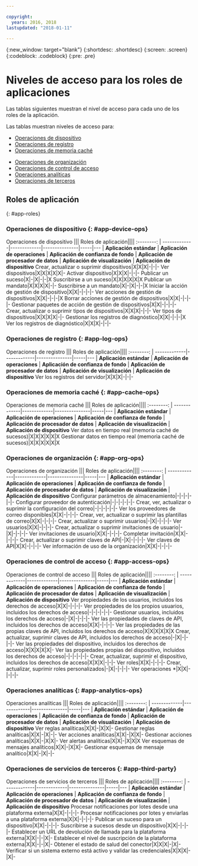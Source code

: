 ```yaml
---

copyright:
  years: 2016, 2018
lastupdated: "2018-01-11"

---
```


{:new_window: target="blank"}
{:shortdesc: .shortdesc}
{:screen: .screen}
{:codeblock: .codeblock}
{:pre: .pre}

# Niveles de acceso para los roles de aplicaciones

Las tablas siguientes muestran el nivel de acceso para cada uno de los roles de la aplicación.

Las tablas muestran niveles de acceso para:
- [Operaciones de dispositivo](#app-device-ops)
- [Operaciones de registro](#app-log-ops)
- [Operaciones de memoria caché](#app-cache-ops)
<!-- [Historian Operations](#app-historian) -->
- [Operaciones de organización](#app-org-ops)
- [Operaciones de control de acceso](#app-access-ops)
- [Operaciones analíticas](#app-analytics-ops)
- [Operaciones de terceros](#app-third-party)  
<!-- - [Risk Management Operations](#app-risk-mgt) -->

## Roles de aplicación
{: #app-roles}

### Operaciones de dispositivo {: #app-device-ops}

Operaciones de dispositivo ||| Roles de aplicación||||
:--------: | -------------|-------------|---------------|-----|---
           | **Aplicación estándar** | **Aplicación de operaciones** | **Aplicación de confianza de fondo** | **Aplicación de procesador de datos** | **Aplicación de visualización** | **Aplicación de dispositivo**
Crear, actualizar o suprimir dispositivos|X|X|X|-|-|-
Ver dispositivos|X|X|X|X|X|-
Activar dispositivo|X|X|X|-|-|-
Publicar un suceso|X|-|X|-|-|X
Suscribirse a un suceso|X|X|X|X|X|X
Publicar un mandato|X|X|X|X|-|-
Suscribirse a un mandato|X|-|X|-|-|X
Iniciar la acción de gestión de dispositivo|X|X|-|-|-|-
Ver acciones de gestión de dispositivos|X|X|-|-|-|X
Borrar acciones de gestión de dispositivos|X|X|-|-|-|-
Gestionar paquetes de acción de gestión de dispositivos|X|X|-|-|-|-
Crear, actualizar o suprimir tipos de dispositivos|X|X|X|-|-|-
Ver tipos de dispositivos|X|X|X|X|-|-
Gestionar los registros de diagnóstico|X|X|-|-|-|X
Ver los registros de diagnóstico|X|X|X|-|-|-

### Operaciones de registro {: #app-log-ops}

Operaciones de registro ||| Roles de aplicación||||
:--------: | -------------|-------------|---------------|-----|---
           | **Aplicación estándar** | **Aplicación de operaciones** | **Aplicación de confianza de fondo** | **Aplicación de procesador de datos** | **Aplicación de visualización** | **Aplicación de dispositivo**
Ver los registros del servidor|X|X|X|-|-|-

### Operaciones de memoria caché {: #app-cache-ops}

Operaciones de memoria caché ||| Roles de aplicación||||
:--------: | -------------|-------------|---------------|-----|---
           | **Aplicación estándar** | **Aplicación de operaciones** | **Aplicación de confianza de fondo** | **Aplicación de procesador de datos** | **Aplicación de visualización** | **Aplicación de dispositivo**
Ver datos en tiempo real (memoria caché de sucesos)|X|X|X|X|X|X
Gestionar datos en tiempo real (memoria caché de sucesos)|X|X|X|X|X|X

### Operaciones de organización {: #app-org-ops}

Operaciones de organización ||| Roles de aplicación||||
:--------: | -------------|-------------|---------------|-----|---
           | **Aplicación estándar** | **Aplicación de operaciones** | **Aplicación de confianza de fondo** | **Aplicación de procesador de datos** | **Aplicación de visualización** | **Aplicación de dispositivo**
Configurar parámetros de almacenamiento|-|-|-|-|-|-
Configurar proveedor de autenticación|-|-|-|-|-|-
Crear, ver, actualizar o suprimir la configuración del correo|-|-|-|-|-|-
Ver los proveedores de correo disponibles|X|X|-|-|-|-
Crear, ver, actualizar o suprimir las plantillas de correo|X|X|-|-|-|-
Crear, actualizar o suprimir usuarios|-|X|-|-|-|-
Ver usuarios|X|X|-|-|-|-
Crear, actualizar o suprimir invitaciones de usuario|-|X|-|-|-|-
Ver invitaciones de usuario|X|X|-|-|-|-
Completar invitación|X|X|-|-|-|-
Crear, actualizar o suprimir claves de API|-|X|-|-|-|-
Ver claves de API|X|X|-|-|-|-
Ver información de uso de la organización|X|X|-|-|-|-

### Operaciones de control de acceso {: #app-access-ops}

Operaciones de control de acceso ||| Roles de aplicación||||
:--------: | -------------|-------------|---------------|-----|---
           | **Aplicación estándar** | **Aplicación de operaciones** | **Aplicación de confianza de fondo** | **Aplicación de procesador de datos** | **Aplicación de visualización** | **Aplicación de dispositivo**
Ver propiedades de los usuarios, incluidos los derechos de acceso|X|X|-|-|-|-
Ver propiedades de los propios usuarios, incluidos los derechos de acceso|-|-|-|-|-|-
Gestionar usuarios, incluidos los derechos de acceso|-|X|-|-|-|-
Ver las propiedades de claves de API, incluidos los derechos de acceso|X|X|-|-|-|-
Ver las propiedades de las propias claves de API, incluidos los derechos de acceso|X|X|X|X|X|X
Crear, actualizar, suprimir claves de API, incluidos los derechos de acceso|-|X|-|-|-|-
Ver las propiedades del dispositivo, incluidos los derechos de acceso|X|X|X|X|X|-
Ver las propiedades propias del dispositivo, incluidos los derechos de acceso|-|-|-|-|-|-
Crear, actualizar, suprimir el dispositivo, incluidos los derechos de acceso|X|X|X|-|-|-
Ver roles|X|X|-|-|-|-
Crear, actualizar, suprimir roles personalizados|-|X|-|-|-|-
Ver operaciones *|X|X|-|-|-|-

### Operaciones analíticas {: #app-analytics-ops}

Operaciones analíticas ||| Roles de aplicación||||
:--------: | -------------|-------------|---------------|-----|---
           | **Aplicación estándar** | **Aplicación de operaciones** | **Aplicación de confianza de fondo** | **Aplicación de procesador de datos** | **Aplicación de visualización** | **Aplicación de dispositivo**
Ver reglas analíticas|X|X|-|X|X|-
Gestionar reglas analíticas|X|X|-|X|-|-
Ver acciones analíticas|X|X|-|X|X|-
Gestionar acciones analíticas|X|X|-|X|X|-
Ver alertas analíticas|X|X|-|X|X|X
Ver esquemas de mensajes analíticos|X|X|-|X|X|-
Gestionar esquemas de mensaje analítico|X|X|-|X|-|-

### Operaciones de servicios de terceros {: #app-third-party}

Operaciones de servicios de terceros ||| Roles de aplicación||||
:--------: | -------------|-------------|---------------|-----|---
           | **Aplicación estándar** | **Aplicación de operaciones** | **Aplicación de confianza de fondo** | **Aplicación de procesador de datos** | **Aplicación de visualización** | **Aplicación de dispositivo**
Procesar notificaciones por lotes desde una plataforma externa|X|X|-|-|-|-
Procesar notificaciones por lotes y enviarlas a una plataforma externa|X|X|-|-|-|-
Publicar un suceso para un dispositivo|X|X|-|-|-|-
Suscribirse a sucesos desde un dispositivo|X|X|-|-|-|-
Establecer un URL de devolución de llamada para la plataforma externa|X|X|-|-|X|-
Establecer el nivel de suscripción de la plataforma externa|X|X|-|-|X|-
Obtener el estado de salud del conector|X|X|X|-|X|-
Verificar si un sistema externo está activo y validar las credenciales|X|X|X|-|X|-
